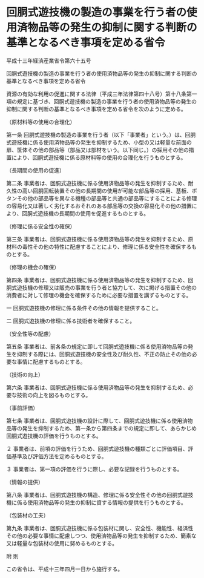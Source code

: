 # 回胴式遊技機の製造の事業を行う者の使用済物品等の発生の抑制に関する判断の基準となるべき事項を定める省令

平成十三年経済産業省令第六十五号

回胴式遊技機の製造の事業を行う者の使用済物品等の発生の抑制に関する判断の基準となるべき事項を定める省令

資源の有効な利用の促進に関する法律（平成三年法律第四十八号）第十八条第一項の規定に基づき、回胴式遊技機の製造の事業を行う者の使用済物品等の発生の抑制に関する判断の基準となるべき事項を定める省令を次のように定める。

（原材料等の使用の合理化）

第一条 回胴式遊技機の製造の事業を行う者（以下「事業者」という。）は、回胴式遊技機に係る使用済物品等の発生を抑制するため、小型の又は軽量な前面の扉、筐体その他の部品等（部品又は部材をいう。以下同じ。）の採用その他の措置により、回胴式遊技機に係る原材料等の使用の合理化を行うものとする。

（長期間の使用の促進）

第二条 事業者は、回胴式遊技機に係る使用済物品等の発生を抑制するため、耐久性の高い回胴回転装置その他の長期間の使用が可能な部品等の採用、基板、ボタンその他の部品等を異なる機種の部品等と共通の部品等にすることによる修理の容易化又は著しく劣化するおそれのある部品等の交換の容易化その他の措置により、回胴式遊技機の長期間の使用を促進するものとする。

（修理に係る安全性の確保）

第三条 事業者は、回胴式遊技機に係る使用済物品等の発生を抑制するため、原材料の毒性その他の特性に配慮することにより、修理に係る安全性を確保するものとする。

（修理の機会の確保）

第四条 事業者は、回胴式遊技機に係る使用済物品等の発生を抑制するため、回胴式遊技機の修理又は販売の事業を行う者と協力して、次に掲げる措置その他の消費者に対して修理の機会を確保するために必要な措置を講ずるものとする。

一 回胴式遊技機の修理に係る条件その他の情報を提供すること。

二 回胴式遊技機の修理に係る技術者を確保すること。

（安全性等の配慮）

第五条 事業者は、前各条の規定に即して回胴式遊技機に係る使用済物品等の発生を抑制する際には、回胴式遊技機の安全性及び耐久性、不正の防止その他の必要な事情に配慮するものとする。

（技術の向上）

第六条 事業者は、回胴式遊技機に係る使用済物品等の発生を抑制するため、必要な技術の向上を図るものとする。

（事前評価）

第七条 事業者は、回胴式遊技機の設計に際して、回胴式遊技機に係る使用済物品等の発生を抑制するため、第一条から第四条までの規定に即して、あらかじめ回胴式遊技機の評価を行うものとする。

２ 事業者は、前項の評価を行うため、回胴式遊技機の種類ごとに評価項目、評価基準及び評価方法を定めるものとする。

３ 事業者は、第一項の評価を行うに際し、必要な記録を行うものとする。

（情報の提供）

第八条 事業者は、回胴式遊技機の構造、修理に係る安全性その他の回胴式遊技機に係る使用済物品等の発生の抑制に資する情報の提供を行うものとする。

（包装材の工夫）

第九条 事業者は、回胴式遊技機に係る包装材に関し、安全性、機能性、経済性その他の必要な事情に配慮しつつ、使用済物品等の発生を抑制するため、簡素な又は軽量な包装材の使用に努めるものとする。

附 則

この省令は、平成十三年四月一日から施行する。
